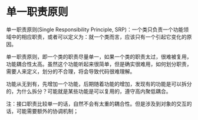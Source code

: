 # 单一职责原则

单一职责原则(Single Responsibility Principle, SRP)：一个类只负责一个功能领域中的相应职责，或者可以定义为：就一个类而言，应该只有一个引起它变化的原因。

单一职责原则，即一个类的职责尽量单一，如果一个类的职责太过，很难被复用，功能耦合性太高。虽然这个功能听起来很简单，但是确实很难用，如何划分职责，需要人来定义，划分的不合理，将会导致代码很难理解。

功能从无到有，先增加一个功能，后期随着功能的增加，发现有的功能是可以拆分的，为什么拆分？可能就是某些功能是可以复用的，遵守高内聚低耦合。

注：接口职责比较单一的话，自然不会有太重的耦合性。但是涉及到对象的交互的话，可能需要额外的协调机制；
